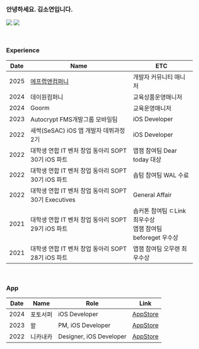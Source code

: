 ### 안녕하세요. 김소연입니다. 
<a href="https://so-kyte.tistory.com/"><img src="https://img.shields.io/badge/Tistory-red?style=flat&logo=Tistory&logoColor=white"/></a> 
<a href="https://medium.com/daily-monster/"><img src="https://img.shields.io/badge/Medium-black?style=flat&logo=Medium&logoColor=white"/></a> 

<br/>

### Experience
| Date | Name | ETC |
|----|----|-------|
| 2025 | [에프랩앤컴퍼니](https://f-lab.kr/dev-club) | 개발자 커뮤니티 매니저 |
| 2024 | 데이원컴퍼니 | 교육상품운영매니저 |
| 2024 | Goorm | 교육운영매니저 |
| 2023 | Autocrypt FMS개발그룹 모바일팀 | iOS Developer |
| 2022 | 새싹(SeSAC) iOS 앱 개발자 데뷔과정 2기 | iOS Developer |
| 2022 | 대학생 연합 IT 벤처 창업 동아리 SOPT 30기 iOS 파트 | 앱잼 참여팀 Dear today 대상 |
| 2022 | 대학생 연합 IT 벤처 창업 동아리 SOPT 30기 iOS 파트 | 솝텀 참여팀 WAL 수료 |
| 2022 | 대학생 연합 IT 벤처 창업 동아리 SOPT 30기 Executives | General Affair |
| 2021 | 대학생 연합 IT 벤처 창업 동아리 SOPT 29기 iOS 파트 | 솝커톤 참여팀 ㄷLink 최우수상 <br/> 앱잼 참여팀 beforeget 우수상 |
| 2021 |	대학생 연합 IT 벤처 창업 동아리 SOPT 28기 iOS 파트 | 앱잼 참여팀 오무렌 최우수상 |

<br/>

### App
| Date | Name | Role | Link |
|----|----|-------|----|
| 2024 | 포토서퍼 | iOS Developer | [AppStore](https://apps.apple.com/kr/app/%ED%8F%AC%ED%86%A0%EC%84%9C%ED%8D%BC-%ED%83%9C%EA%B7%B8-%EC%95%8C%EB%A6%BC%EC%9C%BC%EB%A1%9C-%EC%95%A8%EB%B2%94-%EC%A0%95%EB%A6%AC-%EC%97%86%EC%9D%B4-%EC%82%AC%EC%A7%84-%EC%B0%BE%EA%B8%B0/id1639349561) | 
| 2023 | 왈 | PM, iOS Developer | [AppStore](https://apps.apple.com/kr/app/왈-웃음을-주는-푸시알림/id1619596733) | 
| 2022 | 니카내카 | Designer, iOS Developer | [AppStore](https://apps.apple.com/kr/app/%EB%8B%88%EC%B9%B4%EB%82%B4%EC%B9%B4/id6443532661) | 
